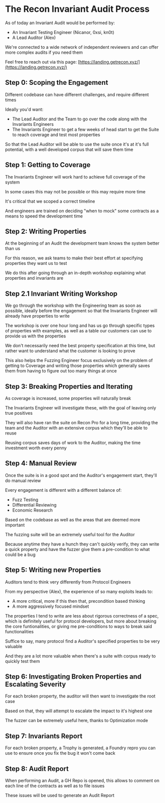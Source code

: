 # The Recon Invariant Audit Process

As of today an Invariant Audit would be performed by:
- An Invariant Testing Engineer (Nicanor, 0xsi, kn0t)
- A Lead Auditor (Alex)

We're connected to a wide network of independent reviewers and can offer more complex audits if you need them

Feel free to reach out via this page: [https://landing.getrecon.xyz/](https://landing.getrecon.xyz/)


## Step 0: Scoping the Engagement

Different codebase can have different challenges, and require different times

Ideally you'd want:
- The Lead Auditor and the Team to go over the code along with the Invariants Engineers
- The Invariants Engineer to get a few weeks of head start to get the Suite to reach coverage and test most properties

So that the Lead Auditor will be able to use the suite once it's at it's full potential, with a well developed corpus that will save them time

## Step 1: Getting to Coverage

The Invariants Engineer will work hard to achieve full coverage of the system

In some cases this may not be possible or this may require more time

It's critical that we scoped a correct timeline

And engineers are trained on deciding "when to mock" some contracts as a means to speed the development time

## Step 2: Writing Properties

At the beginning of an Audit the development team knows the system better than us

For this reason, we ask teams to make their best effort at specifying properties they want us to test

We do this after going through an in-depth workshop explaining what properties and invariants are

## Step 2.1 Invariant Writing Workshop

We go through the workshop with the Engineering team as soon as possible, ideally before the engagement so that the Invariants Engineer will already have properties to write

The workshop is over one hour long and has us go through specific types of properties with examples, as well as a table our customers can use to provide us with the properties

We don't necessarily need the best property specification at this time, but rather want to understand what the customer is looking to prove

This also helps the Fuzzing Engineer focus exclusively on the problem of getting to Coverage and writing those properties which generally saves them from having to figure out too many things at once

## Step 3: Breaking Properties and Iterating

As coverage is increased, some properties will naturally break

The Invariants Engineer will investigate these, with the goal of leaving only true positives

They will also have ran the suite on Recon Pro for a long time, providing the team and the Auditor with an extensive corpus which they'll be able to reuse

Reusing corpus saves days of work to the Auditor, making the time investment worth every penny


## Step 4: Manual Review

Once the suite is in a good spot and the Auditor's engagement start, they'll do manual review

Every engagement is different with a different balance of:
- Fuzz Testing
- Differential Reviewing
- Economic Research

Based on the codebase as well as the areas that are deemed more important

The fuzzing suite will be an extremely useful tool for the Auditor

Because anytime they have a hunch they can't quickly verify, they can write a quick property and have the fuzzer give them a pre-condition to what could be a bug

## Step 5: Writing new Properties

Auditors tend to think very differently from Protocol Engineers

From my perspective (Alex), the experience of so many exploits leads to:
- A more critical, more if this then that, precondition based thinking
- A more aggressively focused mindset

The properties I tend to write are less about rigorous correctness of a spec, which is definitely useful for protocol developers, but more about breaking the core funtionalities, or giving me pre-conditions to ways to break said functionalities

Suffice to say, many protocol find a Auditor's specified properties to be very valuable

And they are a lot more valuable when there's a suite with corpus ready to quickly test them

## Step 6: Investigating Broken Properties and Escalating Severity

For each broken property, the auditor will then want to investigate the root case

Based on that, they will attempt to escalate the impact to it's highest one

The fuzzer can be extremely useful here, thanks to Optimization mode

## Step 7: Invariants Report

For each broken property, a Trophy is generated, a Foundry repro you can use to ensure once you fix the bug it won't come back

## Step 8: Audit Report

When performing an Audit, a GH Repo is opened, this allows to comment on each line of the contracts as well as to file issues

These issues will be used to generate an Audit Report
